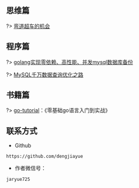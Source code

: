 ## 思维篇

?> [弯道超车的机会](throught/chance.md)



## 程序篇

?> [golang实现零依赖、高性能、并发mysql数据库备份](program/mysqldump.md)

?> [MySQL千万数据查询优化之路](program/mysql-millions-of-data-optimization.md)

## 书籍篇

?> [go-tutorial](https://www.jarvans.com/go-tutorial/#/)：《零基础go语言入门到实战》



## 联系方式

* Github

```text
https://github.com/dengjiayue
```

* 作者微信号：

```text
jaryue725
```